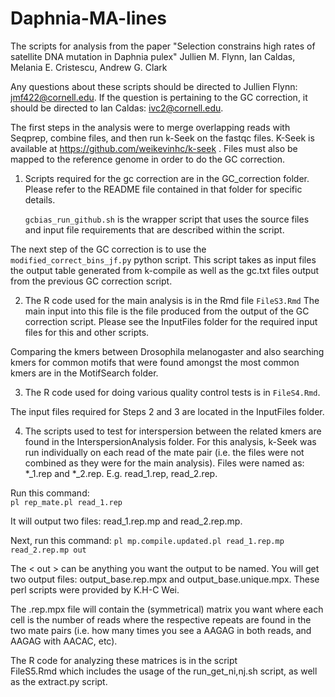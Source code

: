 # Daphnia-MA-lines
The scripts for analysis from the paper "Selection constrains high rates of satellite DNA mutation in Daphnia pulex"
Jullien M. Flynn, Ian Caldas, Melania E. Cristescu, Andrew G. Clark


Any questions about these scripts should be directed to Jullien Flynn: jmf422@cornell.edu. If the question is pertaining to the GC correction, it should be directed to Ian Caldas: ivc2@cornell.edu.

The first steps in the analysis were to merge overlapping reads with Seqprep, combine files, and then run k-Seek on the fastqc files. K-Seek is available at https://github.com/weikevinhc/k-seek . Files must also be mapped to the reference genome in order to do the GC correction.

1. Scripts required for the gc correction are in the GC_correction folder. Please refer to the README file contained in that folder for specific details. 
 
    `gcbias_run_github.sh`
is the wrapper script that uses the source files and input file requirements that are described within the script.  

The next step of the GC correction is to use the
    `modified_correct_bins_jf.py` 
python script. This script takes as input files the output table generated from k-compile  as well as the gc.txt files output from the previous GC correction script.  

 
2. The R code used for the main analysis is in the Rmd file
    `FileS3.Rmd`
The main input into this file is the file produced from the output of the GC correction script. Please see the InputFiles folder for the required input files for this and other scripts.


Comparing the kmers between Drosophila melanogaster and also searching kmers for common motifs that were found amongst the most common kmers are in the MotifSearch folder.

3. The R code used for doing various quality control tests is in
       `FileS4.Rmd`.  

The input files required for Steps 2 and 3 are located in the InputFiles folder.

4. The scripts used to test for interspersion between the related kmers are found in the InterspersionAnalysis folder. For this analysis, k-Seek was run individually on each read of the mate pair (i.e. the files were not combined as they were for the main analysis). Files were named as: *\_1.rep and *\_2.rep. E.g. read\_1.rep, read\_2.rep. 

Run this command:  
    `pl rep_mate.pl read_1.rep`

It will output two files: read\_1.rep.mp and read\_2.rep.mp.  

Next, run this command:
    `pl mp.compile.updated.pl read_1.rep.mp read_2.rep.mp out`

The < out > can be anything you want the output to be named. You will get two output files: output\_base.rep.mpx and output\_base.unique.mpx.  These perl scripts were provided by K.H-C Wei.  

The .rep.mpx file will contain the (symmetrical) matrix you want where each cell is the number of reads where the respective repeats are found in the two mate pairs (i.e. how many times you see a AAGAG in both reads, and AAGAG with AACAC, etc).  

The R code for analyzing these matrices is in the script  
    FileS5.Rmd 
which includes the usage of the
     run_get_ni,nj.sh 
script, as well as the
    extract.py
script. 


